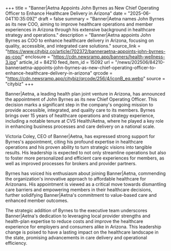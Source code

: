 +++
title = "Banner|Aetna Appoints John Byrnes as New Chief Operating Officer to Enhance Healthcare Delivery in Arizona"
date = "2025-06-04T10:35:09Z"
draft = false
summary = "Banner|Aetna names John Byrnes as its new COO, aiming to improve healthcare operations and member experiences in Arizona through his extensive background in healthcare strategy and operations."
description = "Banner|Aetna appoints John Byrnes as COO to enhance healthcare delivery in Arizona, focusing on quality, accessible, and integrated care solutions."
source_link = "https://www.citybiz.co/article/702372/banneraetna-appoints-john-byrnes-as-coo/"
enclosure = "https://cdn.newsramp.app/banners/health-wellness-3.jpg"
article_id = 84210
feed_item_id = 15092
url = "/news/202506/84210-banneraetna-appoints-john-byrnes-as-new-chief-operating-officer-to-enhance-healthcare-delivery-in-arizona"
qrcode = "https://cdn.newsramp.app/citybiz/qrcode/256/4/iconB_eq.webp"
source = "citybiz"
+++

<p>Banner|Aetna, a leading health plan joint venture in Arizona, has announced the appointment of John Byrnes as its new Chief Operating Officer. This decision marks a significant step in the company's ongoing mission to provide accessible, integrated, and quality care to its members. Byrnes brings over 15 years of healthcare operations and strategy experience, including a notable tenure at CVS Health/Aetna, where he played a key role in enhancing business processes and care delivery on a national scale.</p><p>Victoria Coley, CEO of Banner|Aetna, has expressed strong support for Byrnes's appointment, citing his profound expertise in healthcare operations and his proven ability to turn strategic visions into tangible results. His leadership is expected to not only streamline operations but also to foster more personalized and efficient care experiences for members, as well as improved processes for brokers and provider partners.</p><p>Byrnes has voiced his enthusiasm about joining Banner|Aetna, commending the organization's innovative approach to affordable healthcare for Arizonans. His appointment is viewed as a critical move towards dismantling care barriers and empowering members in their healthcare decisions, further solidifying Banner|Aetna's commitment to value-based care and enhanced member outcomes.</p><p>The strategic addition of Byrnes to the executive team underscores Banner|Aetna's dedication to leveraging local provider strengths and health-plan expertise to reduce costs and improve the healthcare experience for employers and consumers alike in Arizona. This leadership change is poised to have a lasting impact on the healthcare landscape in the state, promising advancements in care delivery and operational efficiency.</p>